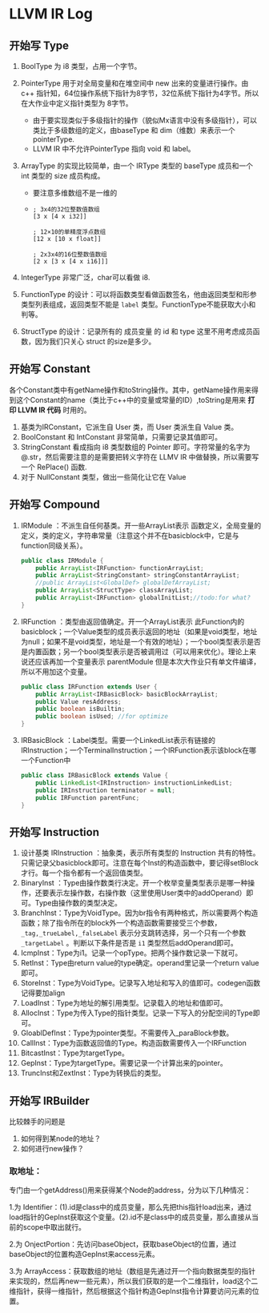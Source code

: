 # LLVM IR Log

## 开始写 Type

1. BoolType 为 i8 类型，占用一个字节。

2. PointerType 用于对全局变量和在堆空间中 new 出来的变量进行操作。由 c++ 指针知，64位操作系统下指针为8字节，32位系统下指针为4字节。所以在大作业中定义指针类型为 8字节。

   - 由于要实现类似于多级指针的操作（貌似Mx语言中没有多级指针），可以类比于多级数组的定义，由baseType 和 dim（维数）来表示一个pointerType.
   - LLVM IR 中不允许PointerType 指向 void 和 label。

3. ArrayType 的实现比较简单，由一个 IRType 类型的 baseType 成员和一个 int 类型的 size 成员构成。

   - 要注意多维数组不是一维的

   - ```assembly
     ; 3x4的32位整数值数组
     [3 x [4 x i32]]

     ; 12×10的单精度浮点数组
     [12 x [10 x float]]

     ; 2x3x4的16位整数值数组
     [2 x [3 x [4 x i16]]]
     ```

4. IntegerType 非常广泛，char可以看做 i8.

5. FunctionType 的设计：可以将函数类型看做函数签名，他由返回类型和形参类型列表组成，返回类型不能是 `label` 类型。FunctionType不能获取大小和判等。

6. StructType 的设计：记录所有的 成员变量 的 id 和 type 这里不用考虑成员函数，因为我们只关心 struct 的size是多少。

## 开始写 Constant

各个Constant类中有getName操作和toString操作。其中，getName操作用来得到这个Constant的name（类比于c++中的变量或常量的ID）,toString是用来 **打印 LLVM IR 代码** 时用的。

1. 基类为IRConstant，它派生自 User 类，而 User 类派生自 Value 类。
2. BoolConstant 和 IntConstant 非常简单，只需要记录其值即可。
3. StringConstant 看成指向 i8 类型数组的 Pointer 即可。字符常量的名字为 @.str，然后需要注意的是需要把转义字符在 LLMV IR 中做替换，所以需要写一个 RePlace() 函数.
4. 对于 NullConstant 类型，做出一些简化让它在 Value

## 开始写 Compound

1. IRModule ：不派生自任何基类。开一些ArrayList表示 函数定义，全局变量的定义，类的定义，字符串常量（注意这个并不在basicblock中，它是与function同级关系）。

   ```java
   public class IRModule {
       public ArrayList<IRFunction> functionArrayList;
       public ArrayList<StringConstant> stringConstantArrayList;
       //public ArrayList<GlobalDef> globalDefArrayList;
       public ArrayList<StructType> classArrayList;
       public ArrayList<IRFunction> globalInitList;//todo:for what?
   }
   ```

2. IRFunction ：类型由返回值确定。开一个ArrayList表示 此Function内的basicblock；一个Value类型的成员表示返回的地址（如果是void类型，地址为null；如果不是void类型，地址是一个有效的地址）；一个bool类型表示是否是内置函数；另一个bool类型表示是否被调用过（可以用来优化）。理论上来说还应该再加一个变量表示 parentModule 但是本次大作业只有单文件编译，所以不用加这个变量。

   ```java
   public class IRFunction extends User {
       public ArrayList<IRBasicBlock> basicBlockArrayList;
       public Value resAddress;
       public boolean isBuiltin;
       public boolean isUsed; //for optimize
   }
   ```

3. IRBasicBlock ：Label类型。需要一个LinkedList表示有链接的IRInstruction；一个TerminalInstruction；一个IRFunction表示该block在哪一个Function中

   ```java
   public class IRBasicBlock extends Value {
       public LinkedList<IRInstruction> instructionLinkedList;
       public IRInstruction terminator = null;
       public IRFunction parentFunc;
   }
   ```

## 开始写 Instruction

1. 设计基类 IRInstruction ：抽象类，表示所有类型的 Instruction 共有的特性。只需记录父basicblock即可。注意在每个Inst的构造函数中，要记得setBlock才行。每一个指令都有一个返回值类型。
2. BinaryInst ：Type由操作数类行决定。开一个枚举变量类型表示是哪一种操作，还要表示左操作数，右操作数（这里使用User类中的addOperand）即可。Type由操作数的类型决定。
3. BranchInst：Type为VoidType。因为br指令有两种格式，所以需要两个构造函数；除了指令所在的block外一个构造函数需要接受三个参数，`_tag,_trueLabel,_falseLabel` 表示分支跳转选择，另一个只有一个参数 `_targetLabel` 。判断以下条件是否是 `i1` 类型然后addOperand即可。
4. IcmpInst：Type为i1。记录一个opType。把两个操作数记录一下就可。
5. RetInst：Type由return value的type确定。operand里记录一个return value即可。
6. StoreInst：Type为VoidType。记录写入地址和写入的值即可。codegen函数记得要加align
7. LoadInst：Type为地址的解引用类型。记录载入的地址和值即可。
8. AllocInst：Type为传入Type的指针类型。记录一下写入的分配空间的Type即可。
9. GloablDefInst：Type为pointer类型。不需要传入_paraBlock参数。
10. CallInst：Type为函数返回值的Type。构造函数需要传入一个IRFunction
11. BitcastInst：Type为targetType。
12. GepInst：Type为targetType。需要记录一个计算出来的pointer。
13. TruncInst和ZextInst：Type为转换后的类型。

## 开始写 IRBuilder

比较棘手的问题是

1. 如何得到某node的地址？
2. 如何进行new操作？

### 取地址：

专门由一个getAddress()用来获得某个Node的address，分为以下几种情况：

1.为 Identifier：(1).id是class中的成员变量，那么先把this指针load出来，通过load指针的GepInst获取这个变量。(2).id不是class中的成员变量，那么直接从当前的scope中取出就行。

2.为 OnjectPortion：先访问baseObject，获取baseObject的位置，通过baseObject的位置构造GepInst来access元素。

3.为 ArrayAccess：获取数组的地址（数组是先通过开一个指向数据类型的指针来实现的，然后再new一些元素），所以我们获取的是一个二维指针，load这个二维指针，获得一维指针，然后根据这个指针构造GepInst指令计算要访问元素的位置。